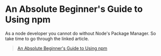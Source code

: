 # **An Absolute Beginner's Guide to Using npm**


As a node developer you cannot do without Node's Package Manager. So take time to go through the linked article.

> [An Absolute Beginner's Guide to Using npm](https://nodesource.com/blog/an-absolute-beginners-guide-to-using-npm/)